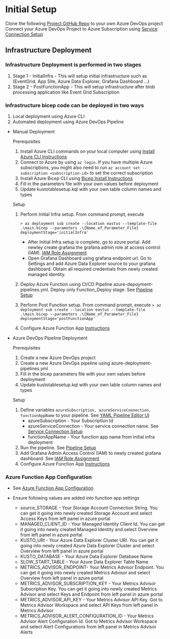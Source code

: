 # Initial Setup

Clone the following [Project GitHub Repo](https://dev.azure.com/csemc/DatazoomAnomalyDetection/_git/MetricsAdvisorSample?path=%2F&version=GBmain&_a=contents) to your own Azure DevOps project
Connect your Azure DevOps Project to Azure Subscription using [Service Connection Setup](https://learn.microsoft.com/en-us/azure/devops/pipelines/library/service-endpoints?view=azure-devops&tabs=yaml)

## Infrastructure Deployment

### Infrastructure Deployment is performed in two stages

1. Stage 1 - InitialInfra - This will setup initial infrastructure such as (EventGrid, App Site, Azure Data Explorer, Grafana Dashboard ...)
2. Stage 2 - PostFunctionApp - This will setup infrastructure after blob processing application like Event Grid Subscription

### Infrastructure bicep code can be deployed in two ways

1. Local deployment using Azure CLI
2. Automated deployment using Azure DevOps Pipeline

- Manual Deployment

  Prerequisites

  1. Install Azure CLI commands on your local computer using [Install Azure CLI Instructions](https://docs.microsoft.com/en-us/cli/azure/install-azure-cli)
  2. Connect to Azure by using `az login`. If you have multiple Azure subscriptions, you might also need to run `az account set --subscription <subscription-id>` to set the correct subscription
  3. Install Azure Bicep CLI using [Bicep Install Instructions](https://docs.microsoft.com/en-us/azure/azure-resource-manager/bicep/install)
  4. Fill in the parameters file with your own values before deployment
  5. Update kustotablesetup.kql with your own table column names and types

  Setup

  1. Perform Initial Infra setup. From command prompt, execute

     `> az deployment sub create --location eastus --template-file .\main.bicep --parameters .\{Name_of_Parameter_File} deploymentStage='initialInfra'`

     - After Initial Infra setup is complete, go to azure portal. Add newley create grafana the grafana admin role at access control (IAM). [IAM Role Assignment](https://learn.microsoft.com/en-us/azure/role-based-access-control/role-assignments-portal?tabs=current)
     - Open Grafana Dashboard using grafana endpoint url. Go to Settings and add Azure Data Explorer source to your grafana dashboard. Obtain all required credentials from newly created managed identity.

  2. Deploy Azure Function using CI/CD Pipeline azure-depoyment-pipelines.yml. Deploy only Function_Deploy stage. See [Pipeline Setup](./3_pipelines.md)

  3. Perform Post Function setup. From command prompt, execute
     `> az deployment sub create --location eastus --template-file .\main.bicep --parameters .\{Name_of_Parameter_File} deploymentStage='postFunctionApp'`
  4. Configure Azure Function App [Instructions](#azure-function-app-configuration)

- Azure DevOps Pipeline Deployment

  Prerequisites

  1. Create a new Azure DevOps project
  2. Create a new Azure DevOps pipeline using azure-deployment-pipelines.yml
  3. Fill in the bicep parameters file with your own values before deployment
  4. Update kustotablesetup.kql with your own table column names and types

  Setup

  1. Define variables `azureSubscription, azureServiceConnection, functionAppName` to your pipeline. See [YAML Pipeline Editor UI](https://learn.microsoft.com/en-us/azure/devops/pipelines/get-started/yaml-pipeline-editor?view=azure-devops)
     - azureSubscription - Your Subscription Id
     - azureServiceConnection - Your service connection name. See [Service Connection Setup](https://learn.microsoft.com/en-us/azure/devops/pipelines/library/service-endpoints?view=azure-devops&tabs=yaml)
     - functionAppName - Your function app name from initial infra deployment
  2. Run the pipeline. See [Pipeline Setup](./3_pipelines.md)
  3. Add Grafana Admin Access Control (IAM) to newly created grafana dashboard. See [IAM Role Assignment](https://learn.microsoft.com/en-us/azure/role-based-access-control/role-assignments-portal?tabs=current)
  4. Configure Azure Function App [Instructions](#azure-function-app-configuration)

### Azure Function App Configuration

- See [Azure Function App Configuration](https://learn.microsoft.com/en-us/azure/azure-functions/functions-how-to-use-azure-function-app-settings?tabs=portal)

- Ensure following values are added into function app settings
  - source_STORAGE - Your Storage Account Connection String. You can get it going into newly created Storage Account and select Access Keys from left panel in azure portal
  - MANAGED_CLIENT_ID - Your Managed Identity Client Id. You can get it going into newly created Managed Identity and select Overview from left panel in azure portal
  - KUSTO_URI - Your Azure Data Explorer Cluster URI. You can get it going into newly created Azure Data Explorer Cluster and select Overview from left panel in azure portal
  - KUSTO_DATABASE - Your Azure Data Explorer Database Name
  - SLOW_START_TABLE - Your Azure Data Explorer Table Name
  - METRICS_ADVISOR_ENDPOINT- Your Metrics Advisor Endpoint. You can get it going into newly created Metrics Advisor and select Overview from left panel in azure portal
  - METRICS_ADVISOR_SUBSCRIPTION_KEY - Your Metrics Advisor Subscription Key. You can get it going into newly created Metrics Advisor and select Keys and Endpoint from left panel in azure portal
  - METRICS_ADVISOR_API_KEY - Your Metrics Advisor API Key. Got to Metrics Advisor Workspace and select API Keys from left panel in Metrics Advisor
  - METRICS_ADVISOR_ALERT_CONFIGURATION_ID - Your Metrics Advisor Alert Configuration Id. Got to Metrics Advisor Workspace and select Alert Configurations from left panel in Metrics Advisor Alerts
